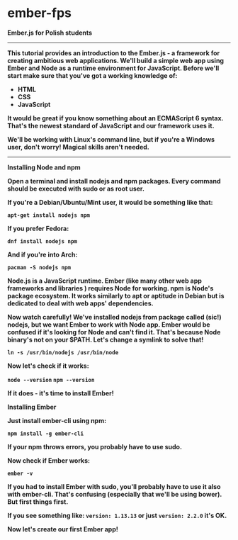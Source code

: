 # ember-fps
<b>Ember.js for Polish students<b/>

***

This tutorial provides an introduction to the Ember.js - a framework for creating ambitious web applications. We'll build a simple web app using Ember and Node as a runtime environment for JavaScript. Before we'll start make sure that you've got a working knowledge of:
* HTML
* CSS
* JavaScript

It would be great if you know something about an ECMAScript 6 syntax. That's the newest standard of JavaScript and our framework uses it.

We'll be working with Linux's command line, but if you're a Windows user, don't worry! Magical skills aren't needed.

***

<b>Installing Node and npm</b>

Open a terminal and install nodejs and npm packages. Every command should be executed with sudo or as root user.

If you're a Debian/Ubuntu/Mint user, it would be something like that:

<code>apt-get install nodejs npm</code>

If you prefer Fedora:

<code>dnf install nodejs npm</code>

And if you're into Arch:

<code>pacman -S nodejs npm</code>

Node.js is a JavaScript runtime. Ember (like many other web app frameworks and libraries ) requires Node for working. npm is Node's package ecosystem. It works similarly to apt or aptitude in Debian but is dedicated to deal with web apps' dependencies.

Now watch carefully! We've installed nodejs from package called (sic!) nodejs, but we want Ember to work with <b>Node</b> app. Ember would be confused if it's looking for Node and can't find it. That's because Node binary's not on your $PATH. Let's change a symlink to solve that!

<code>ln -s /usr/bin/nodejs /usr/bin/node</code>

Now let's check if it works:

<code>node --version</code>
<code>npm --version</code>

If it does - it's time to install Ember!

<b>Installing Ember</b>

Just install ember-cli using npm:

<code>npm install -g ember-cli</code>

If your npm throws errors, you probably have to use sudo.

Now check if Ember works:

<code>ember -v</code>

If you had to install Ember with sudo, you'll probably have to use it also with ember-cli. That's confusing (especially that we'll be using bower). But first things first.

If you see something like:
<code>version: 1.13.13</code>
or just
<code>version: 2.2.0</code>
it's OK.

Now let's create our first Ember app!
